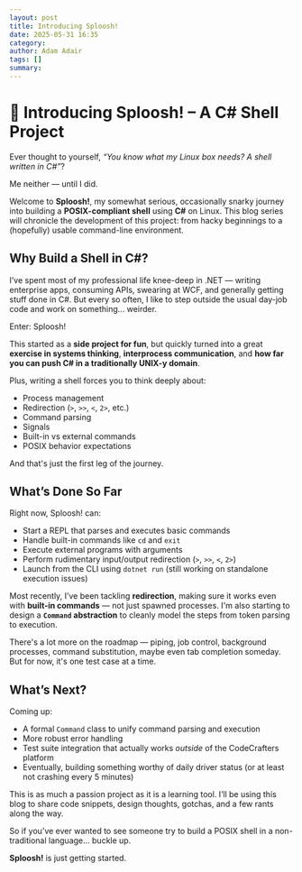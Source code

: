 ```yaml
---
layout: post
title: Introducing Sploosh!
date: 2025-05-31 16:35
category: 
author: Adam Adair
tags: []
summary: 
---
```


# 🐚 Introducing Sploosh! – A C# Shell Project

Ever thought to yourself, *“You know what my Linux box needs? A shell written in C#”*?

Me neither — until I did.

Welcome to **Sploosh!**, my somewhat serious, occasionally snarky journey into building a **POSIX-compliant shell** using **C#** on Linux. This blog series will chronicle the development of this project: from hacky beginnings to a (hopefully) usable command-line environment.

## Why Build a Shell in C#?

I’ve spent most of my professional life knee-deep in .NET — writing enterprise apps, consuming APIs, swearing at WCF, and generally getting stuff done in C#. But every so often, I like to step outside the usual day-job code and work on something... weirder.

Enter: Sploosh!

This started as a **side project for fun**, but quickly turned into a great **exercise in systems thinking**, **interprocess communication**, and **how far you can push C# in a traditionally UNIX-y domain**.

Plus, writing a shell forces you to think deeply about:
- Process management
- Redirection (`>`, `>>`, `<`, `2>`, etc.)
- Command parsing
- Signals
- Built-in vs external commands
- POSIX behavior expectations

And that's just the first leg of the journey.

## What’s Done So Far

Right now, Sploosh! can:
- Start a REPL that parses and executes basic commands
- Handle built-in commands like `cd` and `exit`
- Execute external programs with arguments
- Perform rudimentary input/output redirection (`>`, `>>`, `<`, `2>`)
- Launch from the CLI using `dotnet run` (still working on standalone execution issues)

Most recently, I’ve been tackling **redirection**, making sure it works even with **built-in commands** — not just spawned processes. I'm also starting to design a **`Command` abstraction** to cleanly model the steps from token parsing to execution.

There's a lot more on the roadmap — piping, job control, background processes, command substitution, maybe even tab completion someday. But for now, it's one test case at a time.

## What’s Next?

Coming up:
- A formal `Command` class to unify command parsing and execution
- More robust error handling
- Test suite integration that actually works *outside* of the CodeCrafters platform
- Eventually, building something worthy of daily driver status (or at least not crashing every 5 minutes)

This is as much a passion project as it is a learning tool. I’ll be using this blog to share code snippets, design thoughts, gotchas, and a few rants along the way.

So if you’ve ever wanted to see someone try to build a POSIX shell in a non-traditional language… buckle up.

**Sploosh!** is just getting started.
